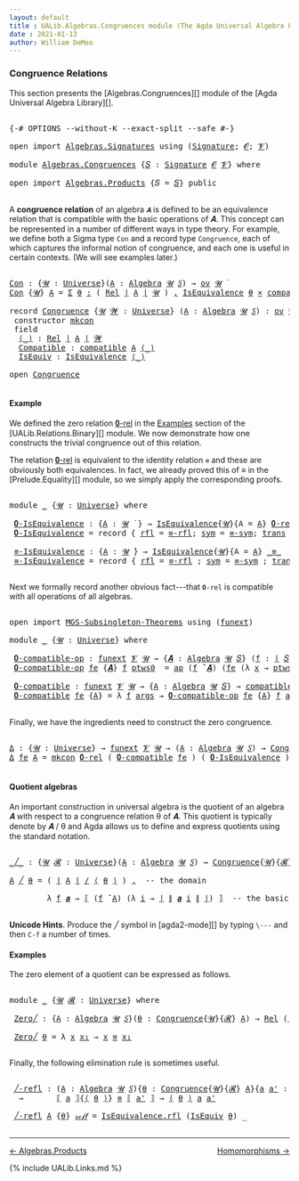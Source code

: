 ```yaml
---
layout: default
title : UALib.Algebras.Congruences module (The Agda Universal Algebra Library)
date : 2021-01-13
author: William DeMeo
---
```


### <a id="congruence-relations">Congruence Relations</a>

This section presents the [Algebras.Congruences][] module of the [Agda Universal Algebra Library][].

<pre class="Agda">

<a id="320" class="Symbol">{-#</a> <a id="324" class="Keyword">OPTIONS</a> <a id="332" class="Pragma">--without-K</a> <a id="344" class="Pragma">--exact-split</a> <a id="358" class="Pragma">--safe</a> <a id="365" class="Symbol">#-}</a>

<a id="370" class="Keyword">open</a> <a id="375" class="Keyword">import</a> <a id="382" href="Algebras.Signatures.html" class="Module">Algebras.Signatures</a> <a id="402" class="Keyword">using</a> <a id="408" class="Symbol">(</a><a id="409" href="Algebras.Signatures.html#1299" class="Function">Signature</a><a id="418" class="Symbol">;</a> <a id="420" href="Prelude.Preliminaries.html#5703" class="Generalizable">𝓞</a><a id="421" class="Symbol">;</a> <a id="423" href="Universes.html#262" class="Generalizable">𝓥</a><a id="424" class="Symbol">)</a>

<a id="427" class="Keyword">module</a> <a id="434" href="Algebras.Congruences.html" class="Module">Algebras.Congruences</a> <a id="455" class="Symbol">{</a><a id="456" href="Algebras.Congruences.html#456" class="Bound">𝑆</a> <a id="458" class="Symbol">:</a> <a id="460" href="Algebras.Signatures.html#1299" class="Function">Signature</a> <a id="470" href="Prelude.Preliminaries.html#5703" class="Generalizable">𝓞</a> <a id="472" href="Universes.html#262" class="Generalizable">𝓥</a><a id="473" class="Symbol">}</a> <a id="475" class="Keyword">where</a>

<a id="482" class="Keyword">open</a> <a id="487" class="Keyword">import</a> <a id="494" href="Algebras.Products.html" class="Module">Algebras.Products</a> <a id="512" class="Symbol">{</a><a id="513" class="Argument">𝑆</a> <a id="515" class="Symbol">=</a> <a id="517" href="Algebras.Congruences.html#456" class="Bound">𝑆</a><a id="518" class="Symbol">}</a> <a id="520" class="Keyword">public</a>

</pre>

A **congruence relation** of an algebra `𝑨` is defined to be an equivalence relation that is compatible with the basic operations of 𝑨.  This concept can be represented in a number of different ways in type theory.  For example, we define both a Sigma type `Con` and a record type `Congruence`, each of which captures the informal notion of congruence, and each one is useful in certain contexts. (We will see examples later.)

<pre class="Agda">

<a id="Con"></a><a id="982" href="Algebras.Congruences.html#982" class="Function">Con</a> <a id="986" class="Symbol">:</a> <a id="988" class="Symbol">{</a><a id="989" href="Algebras.Congruences.html#989" class="Bound">𝓤</a> <a id="991" class="Symbol">:</a> <a id="993" href="Agda.Primitive.html#423" class="Function">Universe</a><a id="1001" class="Symbol">}(</a><a id="1003" href="Algebras.Congruences.html#1003" class="Bound">A</a> <a id="1005" class="Symbol">:</a> <a id="1007" href="Algebras.Algebras.html#694" class="Function">Algebra</a> <a id="1015" href="Algebras.Congruences.html#989" class="Bound">𝓤</a> <a id="1017" href="Algebras.Congruences.html#456" class="Bound">𝑆</a><a id="1018" class="Symbol">)</a> <a id="1020" class="Symbol">→</a> <a id="1022" href="Algebras.Products.html#1999" class="Function">ov</a> <a id="1025" href="Algebras.Congruences.html#989" class="Bound">𝓤</a> <a id="1027" href="Universes.html#403" class="Function Operator">̇</a>
<a id="1029" href="Algebras.Congruences.html#982" class="Function">Con</a> <a id="1033" class="Symbol">{</a><a id="1034" href="Algebras.Congruences.html#1034" class="Bound">𝓤</a><a id="1035" class="Symbol">}</a> <a id="1037" href="Algebras.Congruences.html#1037" class="Bound">A</a> <a id="1039" class="Symbol">=</a> <a id="1041" href="MGS-MLTT.html#3074" class="Function">Σ</a> <a id="1043" href="Algebras.Congruences.html#1043" class="Bound">θ</a> <a id="1045" href="MGS-MLTT.html#3074" class="Function">꞉</a> <a id="1047" class="Symbol">(</a> <a id="1049" href="Relations.Binary.html#1464" class="Function">Rel</a> <a id="1053" href="Prelude.Preliminaries.html#13609" class="Function Operator">∣</a> <a id="1055" href="Algebras.Congruences.html#1037" class="Bound">A</a> <a id="1057" href="Prelude.Preliminaries.html#13609" class="Function Operator">∣</a> <a id="1059" href="Algebras.Congruences.html#1034" class="Bound">𝓤</a> <a id="1061" class="Symbol">)</a> <a id="1063" href="MGS-MLTT.html#3074" class="Function">,</a> <a id="1065" href="Relations.Quotients.html#1978" class="Record">IsEquivalence</a> <a id="1079" href="Algebras.Congruences.html#1043" class="Bound">θ</a> <a id="1081" href="MGS-MLTT.html#3515" class="Function Operator">×</a> <a id="1083" href="Algebras.Algebras.html#5347" class="Function">compatible</a> <a id="1094" href="Algebras.Congruences.html#1037" class="Bound">A</a> <a id="1096" href="Algebras.Congruences.html#1043" class="Bound">θ</a>

<a id="1099" class="Keyword">record</a> <a id="Congruence"></a><a id="1106" href="Algebras.Congruences.html#1106" class="Record">Congruence</a> <a id="1117" class="Symbol">{</a><a id="1118" href="Algebras.Congruences.html#1118" class="Bound">𝓤</a> <a id="1120" href="Algebras.Congruences.html#1120" class="Bound">𝓦</a> <a id="1122" class="Symbol">:</a> <a id="1124" href="Agda.Primitive.html#423" class="Function">Universe</a><a id="1132" class="Symbol">}</a> <a id="1134" class="Symbol">(</a><a id="1135" href="Algebras.Congruences.html#1135" class="Bound">A</a> <a id="1137" class="Symbol">:</a> <a id="1139" href="Algebras.Algebras.html#694" class="Function">Algebra</a> <a id="1147" href="Algebras.Congruences.html#1118" class="Bound">𝓤</a> <a id="1149" href="Algebras.Congruences.html#456" class="Bound">𝑆</a><a id="1150" class="Symbol">)</a> <a id="1152" class="Symbol">:</a> <a id="1154" href="Algebras.Products.html#1999" class="Function">ov</a> <a id="1157" href="Algebras.Congruences.html#1120" class="Bound">𝓦</a> <a id="1159" href="Agda.Primitive.html#636" class="Function Operator">⊔</a> <a id="1161" href="Algebras.Congruences.html#1118" class="Bound">𝓤</a> <a id="1163" href="Universes.html#403" class="Function Operator">̇</a>  <a id="1166" class="Keyword">where</a>
 <a id="1173" class="Keyword">constructor</a> <a id="mkcon"></a><a id="1185" href="Algebras.Congruences.html#1185" class="InductiveConstructor">mkcon</a>
 <a id="1192" class="Keyword">field</a>
  <a id="Congruence.⟨_⟩"></a><a id="1200" href="Algebras.Congruences.html#1200" class="Field Operator">⟨_⟩</a> <a id="1204" class="Symbol">:</a> <a id="1206" href="Relations.Binary.html#1464" class="Function">Rel</a> <a id="1210" href="Prelude.Preliminaries.html#13609" class="Function Operator">∣</a> <a id="1212" href="Algebras.Congruences.html#1135" class="Bound">A</a> <a id="1214" href="Prelude.Preliminaries.html#13609" class="Function Operator">∣</a> <a id="1216" href="Algebras.Congruences.html#1120" class="Bound">𝓦</a>
  <a id="Congruence.Compatible"></a><a id="1220" href="Algebras.Congruences.html#1220" class="Field">Compatible</a> <a id="1231" class="Symbol">:</a> <a id="1233" href="Algebras.Algebras.html#5347" class="Function">compatible</a> <a id="1244" href="Algebras.Congruences.html#1135" class="Bound">A</a> <a id="1246" href="Algebras.Congruences.html#1200" class="Field Operator">⟨_⟩</a>
  <a id="Congruence.IsEquiv"></a><a id="1252" href="Algebras.Congruences.html#1252" class="Field">IsEquiv</a> <a id="1260" class="Symbol">:</a> <a id="1262" href="Relations.Quotients.html#1978" class="Record">IsEquivalence</a> <a id="1276" href="Algebras.Congruences.html#1200" class="Field Operator">⟨_⟩</a>

<a id="1281" class="Keyword">open</a> <a id="1286" href="Algebras.Congruences.html#1106" class="Module">Congruence</a>

</pre>



#### <a id="example">Example</a>

We defined the zero relation <a href="https://ualib.gitlab.io/UALib.Relations.Binary.html#1995">𝟎-rel</a> in the <a href="https://ualib.gitlab.io/UALib.Relations.Binary.html#1995">Examples</a> section of the [UALib.Relations.Binary][] module.  We now demonstrate how one constructs the trivial congruence out of this relation.

The relation <a href="https://ualib.gitlab.io/UALib.Relations.Binary.html#1995">𝟎-rel</a> is equivalent to the identity relation `≡` and these are obviously both equivalences. In fact, we already proved this of ≡ in the [Prelude.Equality][] module, so we simply apply the corresponding proofs.

<pre class="Agda">

<a id="1983" class="Keyword">module</a> <a id="1990" href="Algebras.Congruences.html#1990" class="Module">_</a> <a id="1992" class="Symbol">{</a><a id="1993" href="Algebras.Congruences.html#1993" class="Bound">𝓤</a> <a id="1995" class="Symbol">:</a> <a id="1997" href="Agda.Primitive.html#423" class="Function">Universe</a><a id="2005" class="Symbol">}</a> <a id="2007" class="Keyword">where</a>

 <a id="2015" href="Algebras.Congruences.html#2015" class="Function">𝟎-IsEquivalence</a> <a id="2031" class="Symbol">:</a> <a id="2033" class="Symbol">{</a><a id="2034" href="Algebras.Congruences.html#2034" class="Bound">A</a> <a id="2036" class="Symbol">:</a> <a id="2038" href="Algebras.Congruences.html#1993" class="Bound">𝓤</a> <a id="2040" href="Universes.html#403" class="Function Operator">̇</a> <a id="2042" class="Symbol">}</a> <a id="2044" class="Symbol">→</a> <a id="2046" href="Relations.Quotients.html#1978" class="Record">IsEquivalence</a><a id="2059" class="Symbol">{</a><a id="2060" href="Algebras.Congruences.html#1993" class="Bound">𝓤</a><a id="2061" class="Symbol">}{</a><a id="2063" class="Argument">A</a> <a id="2065" class="Symbol">=</a> <a id="2067" href="Algebras.Congruences.html#2034" class="Bound">A</a><a id="2068" class="Symbol">}</a> <a id="2070" href="Relations.Binary.html#1993" class="Function">𝟎-rel</a>
 <a id="2077" href="Algebras.Congruences.html#2015" class="Function">𝟎-IsEquivalence</a> <a id="2093" class="Symbol">=</a> <a id="2095" class="Keyword">record</a> <a id="2102" class="Symbol">{</a> <a id="2104" href="Relations.Quotients.html#2046" class="Field">rfl</a> <a id="2108" class="Symbol">=</a> <a id="2110" href="Prelude.Equality.html#1820" class="Function">≡-rfl</a><a id="2115" class="Symbol">;</a> <a id="2117" href="Relations.Quotients.html#2071" class="Field">sym</a> <a id="2121" class="Symbol">=</a> <a id="2123" href="Prelude.Equality.html#1862" class="Function">≡-sym</a><a id="2128" class="Symbol">;</a> <a id="2130" href="Relations.Quotients.html#2096" class="Field">trans</a> <a id="2136" class="Symbol">=</a> <a id="2138" href="Prelude.Equality.html#1921" class="Function">≡-trans</a> <a id="2146" class="Symbol">}</a>

 <a id="2150" href="Algebras.Congruences.html#2150" class="Function">≡-IsEquivalence</a> <a id="2166" class="Symbol">:</a> <a id="2168" class="Symbol">{</a><a id="2169" href="Algebras.Congruences.html#2169" class="Bound">A</a> <a id="2171" class="Symbol">:</a> <a id="2173" href="Algebras.Congruences.html#1993" class="Bound">𝓤</a> <a id="2175" href="Universes.html#403" class="Function Operator">̇</a><a id="2176" class="Symbol">}</a> <a id="2178" class="Symbol">→</a> <a id="2180" href="Relations.Quotients.html#1978" class="Record">IsEquivalence</a><a id="2193" class="Symbol">{</a><a id="2194" href="Algebras.Congruences.html#1993" class="Bound">𝓤</a><a id="2195" class="Symbol">}{</a><a id="2197" class="Argument">A</a> <a id="2199" class="Symbol">=</a> <a id="2201" href="Algebras.Congruences.html#2169" class="Bound">A</a><a id="2202" class="Symbol">}</a> <a id="2204" href="Prelude.Inverses.html#620" class="Datatype Operator">_≡_</a>
 <a id="2209" href="Algebras.Congruences.html#2150" class="Function">≡-IsEquivalence</a> <a id="2225" class="Symbol">=</a> <a id="2227" class="Keyword">record</a> <a id="2234" class="Symbol">{</a> <a id="2236" href="Relations.Quotients.html#2046" class="Field">rfl</a> <a id="2240" class="Symbol">=</a> <a id="2242" href="Prelude.Equality.html#1820" class="Function">≡-rfl</a> <a id="2248" class="Symbol">;</a> <a id="2250" href="Relations.Quotients.html#2071" class="Field">sym</a> <a id="2254" class="Symbol">=</a> <a id="2256" href="Prelude.Equality.html#1862" class="Function">≡-sym</a> <a id="2262" class="Symbol">;</a> <a id="2264" href="Relations.Quotients.html#2096" class="Field">trans</a> <a id="2270" class="Symbol">=</a> <a id="2272" href="Prelude.Equality.html#1921" class="Function">≡-trans</a> <a id="2280" class="Symbol">}</a>

</pre>

Next we formally record another obvious fact---that `𝟎-rel` is compatible with all operations of all algebras.

<pre class="Agda">

<a id="2421" class="Keyword">open</a> <a id="2426" class="Keyword">import</a> <a id="2433" href="MGS-Subsingleton-Theorems.html" class="Module">MGS-Subsingleton-Theorems</a> <a id="2459" class="Keyword">using</a> <a id="2465" class="Symbol">(</a><a id="2466" href="MGS-FunExt-from-Univalence.html#393" class="Function">funext</a><a id="2472" class="Symbol">)</a>

<a id="2475" class="Keyword">module</a> <a id="2482" href="Algebras.Congruences.html#2482" class="Module">_</a> <a id="2484" class="Symbol">{</a><a id="2485" href="Algebras.Congruences.html#2485" class="Bound">𝓤</a> <a id="2487" class="Symbol">:</a> <a id="2489" href="Agda.Primitive.html#423" class="Function">Universe</a><a id="2497" class="Symbol">}</a> <a id="2499" class="Keyword">where</a>

 <a id="2507" href="Algebras.Congruences.html#2507" class="Function">𝟎-compatible-op</a> <a id="2523" class="Symbol">:</a> <a id="2525" href="MGS-FunExt-from-Univalence.html#393" class="Function">funext</a> <a id="2532" href="Algebras.Congruences.html#472" class="Bound">𝓥</a> <a id="2534" href="Algebras.Congruences.html#2485" class="Bound">𝓤</a> <a id="2536" class="Symbol">→</a> <a id="2538" class="Symbol">{</a><a id="2539" href="Algebras.Congruences.html#2539" class="Bound">𝑨</a> <a id="2541" class="Symbol">:</a> <a id="2543" href="Algebras.Algebras.html#694" class="Function">Algebra</a> <a id="2551" href="Algebras.Congruences.html#2485" class="Bound">𝓤</a> <a id="2553" href="Algebras.Congruences.html#456" class="Bound">𝑆</a><a id="2554" class="Symbol">}</a> <a id="2556" class="Symbol">(</a><a id="2557" href="Algebras.Congruences.html#2557" class="Bound">f</a> <a id="2559" class="Symbol">:</a> <a id="2561" href="Prelude.Preliminaries.html#13609" class="Function Operator">∣</a> <a id="2563" href="Algebras.Congruences.html#456" class="Bound">𝑆</a> <a id="2565" href="Prelude.Preliminaries.html#13609" class="Function Operator">∣</a><a id="2566" class="Symbol">)</a> <a id="2568" class="Symbol">→</a> <a id="2570" href="Algebras.Algebras.html#5130" class="Function">compatible-op</a> <a id="2584" class="Symbol">{</a><a id="2585" class="Argument">𝑨</a> <a id="2587" class="Symbol">=</a> <a id="2589" href="Algebras.Congruences.html#2539" class="Bound">𝑨</a><a id="2590" class="Symbol">}</a>  <a id="2593" href="Algebras.Congruences.html#2557" class="Bound">f</a> <a id="2595" href="Relations.Binary.html#1993" class="Function">𝟎-rel</a>
 <a id="2602" href="Algebras.Congruences.html#2507" class="Function">𝟎-compatible-op</a> <a id="2618" href="Algebras.Congruences.html#2618" class="Bound">fe</a> <a id="2621" class="Symbol">{</a><a id="2622" href="Algebras.Congruences.html#2622" class="Bound">𝑨</a><a id="2623" class="Symbol">}</a> <a id="2625" href="Algebras.Congruences.html#2625" class="Bound">f</a> <a id="2627" href="Algebras.Congruences.html#2627" class="Bound">ptws0</a>  <a id="2634" class="Symbol">=</a> <a id="2636" href="MGS-MLTT.html#6613" class="Function">ap</a> <a id="2639" class="Symbol">(</a><a id="2640" href="Algebras.Congruences.html#2625" class="Bound">f</a> <a id="2642" href="Algebras.Algebras.html#2844" class="Function Operator">̂</a> <a id="2644" href="Algebras.Congruences.html#2622" class="Bound">𝑨</a><a id="2645" class="Symbol">)</a> <a id="2647" class="Symbol">(</a><a id="2648" href="Algebras.Congruences.html#2618" class="Bound">fe</a> <a id="2651" class="Symbol">(λ</a> <a id="2654" href="Algebras.Congruences.html#2654" class="Bound">x</a> <a id="2656" class="Symbol">→</a> <a id="2658" href="Algebras.Congruences.html#2627" class="Bound">ptws0</a> <a id="2664" href="Algebras.Congruences.html#2654" class="Bound">x</a><a id="2665" class="Symbol">))</a>

 <a id="2670" href="Algebras.Congruences.html#2670" class="Function">𝟎-compatible</a> <a id="2683" class="Symbol">:</a> <a id="2685" href="MGS-FunExt-from-Univalence.html#393" class="Function">funext</a> <a id="2692" href="Algebras.Congruences.html#472" class="Bound">𝓥</a> <a id="2694" href="Algebras.Congruences.html#2485" class="Bound">𝓤</a> <a id="2696" class="Symbol">→</a> <a id="2698" class="Symbol">{</a><a id="2699" href="Algebras.Congruences.html#2699" class="Bound">A</a> <a id="2701" class="Symbol">:</a> <a id="2703" href="Algebras.Algebras.html#694" class="Function">Algebra</a> <a id="2711" href="Algebras.Congruences.html#2485" class="Bound">𝓤</a> <a id="2713" href="Algebras.Congruences.html#456" class="Bound">𝑆</a><a id="2714" class="Symbol">}</a> <a id="2716" class="Symbol">→</a> <a id="2718" href="Algebras.Algebras.html#5347" class="Function">compatible</a> <a id="2729" href="Algebras.Congruences.html#2699" class="Bound">A</a> <a id="2731" href="Relations.Binary.html#1993" class="Function">𝟎-rel</a>
 <a id="2738" href="Algebras.Congruences.html#2670" class="Function">𝟎-compatible</a> <a id="2751" href="Algebras.Congruences.html#2751" class="Bound">fe</a> <a id="2754" class="Symbol">{</a><a id="2755" href="Algebras.Congruences.html#2755" class="Bound">A</a><a id="2756" class="Symbol">}</a> <a id="2758" class="Symbol">=</a> <a id="2760" class="Symbol">λ</a> <a id="2762" href="Algebras.Congruences.html#2762" class="Bound">f</a> <a id="2764" href="Algebras.Congruences.html#2764" class="Bound">args</a> <a id="2769" class="Symbol">→</a> <a id="2771" href="Algebras.Congruences.html#2507" class="Function">𝟎-compatible-op</a> <a id="2787" href="Algebras.Congruences.html#2751" class="Bound">fe</a> <a id="2790" class="Symbol">{</a><a id="2791" href="Algebras.Congruences.html#2755" class="Bound">A</a><a id="2792" class="Symbol">}</a> <a id="2794" href="Algebras.Congruences.html#2762" class="Bound">f</a> <a id="2796" href="Algebras.Congruences.html#2764" class="Bound">args</a>

</pre>

Finally, we have the ingredients need to construct the zero congruence.

<pre class="Agda">

<a id="Δ"></a><a id="2901" href="Algebras.Congruences.html#2901" class="Function">Δ</a> <a id="2903" class="Symbol">:</a> <a id="2905" class="Symbol">{</a><a id="2906" href="Algebras.Congruences.html#2906" class="Bound">𝓤</a> <a id="2908" class="Symbol">:</a> <a id="2910" href="Agda.Primitive.html#423" class="Function">Universe</a><a id="2918" class="Symbol">}</a> <a id="2920" class="Symbol">→</a> <a id="2922" href="MGS-FunExt-from-Univalence.html#393" class="Function">funext</a> <a id="2929" href="Algebras.Congruences.html#472" class="Bound">𝓥</a> <a id="2931" href="Algebras.Congruences.html#2906" class="Bound">𝓤</a> <a id="2933" class="Symbol">→</a> <a id="2935" class="Symbol">(</a><a id="2936" href="Algebras.Congruences.html#2936" class="Bound">A</a> <a id="2938" class="Symbol">:</a> <a id="2940" href="Algebras.Algebras.html#694" class="Function">Algebra</a> <a id="2948" href="Algebras.Congruences.html#2906" class="Bound">𝓤</a> <a id="2950" href="Algebras.Congruences.html#456" class="Bound">𝑆</a><a id="2951" class="Symbol">)</a> <a id="2953" class="Symbol">→</a> <a id="2955" href="Algebras.Congruences.html#1106" class="Record">Congruence</a> <a id="2966" href="Algebras.Congruences.html#2936" class="Bound">A</a>
<a id="2968" href="Algebras.Congruences.html#2901" class="Function">Δ</a> <a id="2970" href="Algebras.Congruences.html#2970" class="Bound">fe</a> <a id="2973" href="Algebras.Congruences.html#2973" class="Bound">A</a> <a id="2975" class="Symbol">=</a> <a id="2977" href="Algebras.Congruences.html#1185" class="InductiveConstructor">mkcon</a> <a id="2983" href="Relations.Binary.html#1993" class="Function">𝟎-rel</a> <a id="2989" class="Symbol">(</a> <a id="2991" href="Algebras.Congruences.html#2670" class="Function">𝟎-compatible</a> <a id="3004" href="Algebras.Congruences.html#2970" class="Bound">fe</a> <a id="3007" class="Symbol">)</a> <a id="3009" class="Symbol">(</a> <a id="3011" href="Algebras.Congruences.html#2015" class="Function">𝟎-IsEquivalence</a> <a id="3027" class="Symbol">)</a>

</pre>




#### <a id="quotient-algebras">Quotient algebras</a>

An important construction in universal algebra is the quotient of an algebra 𝑨 with respect to a congruence relation θ of 𝑨.  This quotient is typically denote by 𝑨 / θ and Agda allows us to define and express quotients using the standard notation.

<pre class="Agda">

<a id="_╱_"></a><a id="3363" href="Algebras.Congruences.html#3363" class="Function Operator">_╱_</a> <a id="3367" class="Symbol">:</a> <a id="3369" class="Symbol">{</a><a id="3370" href="Algebras.Congruences.html#3370" class="Bound">𝓤</a> <a id="3372" href="Algebras.Congruences.html#3372" class="Bound">𝓡</a> <a id="3374" class="Symbol">:</a> <a id="3376" href="Agda.Primitive.html#423" class="Function">Universe</a><a id="3384" class="Symbol">}(</a><a id="3386" href="Algebras.Congruences.html#3386" class="Bound">A</a> <a id="3388" class="Symbol">:</a> <a id="3390" href="Algebras.Algebras.html#694" class="Function">Algebra</a> <a id="3398" href="Algebras.Congruences.html#3370" class="Bound">𝓤</a> <a id="3400" href="Algebras.Congruences.html#456" class="Bound">𝑆</a><a id="3401" class="Symbol">)</a> <a id="3403" class="Symbol">→</a> <a id="3405" href="Algebras.Congruences.html#1106" class="Record">Congruence</a><a id="3415" class="Symbol">{</a><a id="3416" href="Algebras.Congruences.html#3370" class="Bound">𝓤</a><a id="3417" class="Symbol">}{</a><a id="3419" href="Algebras.Congruences.html#3372" class="Bound">𝓡</a><a id="3420" class="Symbol">}</a> <a id="3422" href="Algebras.Congruences.html#3386" class="Bound">A</a> <a id="3424" class="Symbol">→</a> <a id="3426" href="Algebras.Algebras.html#694" class="Function">Algebra</a> <a id="3434" class="Symbol">(</a><a id="3435" href="Algebras.Congruences.html#3370" class="Bound">𝓤</a> <a id="3437" href="Agda.Primitive.html#636" class="Function Operator">⊔</a> <a id="3439" href="Algebras.Congruences.html#3372" class="Bound">𝓡</a> <a id="3441" href="Agda.Primitive.html#606" class="Function Operator">⁺</a><a id="3442" class="Symbol">)</a> <a id="3444" href="Algebras.Congruences.html#456" class="Bound">𝑆</a>

<a id="3447" href="Algebras.Congruences.html#3447" class="Bound">A</a> <a id="3449" href="Algebras.Congruences.html#3363" class="Function Operator">╱</a> <a id="3451" href="Algebras.Congruences.html#3451" class="Bound">θ</a> <a id="3453" class="Symbol">=</a> <a id="3455" class="Symbol">(</a> <a id="3457" href="Prelude.Preliminaries.html#13609" class="Function Operator">∣</a> <a id="3459" href="Algebras.Congruences.html#3447" class="Bound">A</a> <a id="3461" href="Prelude.Preliminaries.html#13609" class="Function Operator">∣</a> <a id="3463" href="Relations.Quotients.html#3715" class="Function Operator">/</a> <a id="3465" href="Algebras.Congruences.html#1200" class="Field Operator">⟨</a> <a id="3467" href="Algebras.Congruences.html#3451" class="Bound">θ</a> <a id="3469" href="Algebras.Congruences.html#1200" class="Field Operator">⟩</a> <a id="3471" class="Symbol">)</a> <a id="3473" href="Prelude.Equality.html#463" class="InductiveConstructor Operator">,</a>  <a id="3476" class="Comment">-- the domain</a>

        <a id="3499" class="Symbol">λ</a> <a id="3501" href="Algebras.Congruences.html#3501" class="Bound">f</a> <a id="3503" href="Algebras.Congruences.html#3503" class="Bound">𝒂</a> <a id="3505" class="Symbol">→</a> <a id="3507" href="Relations.Quotients.html#3927" class="Function Operator">⟦</a> <a id="3509" class="Symbol">(</a><a id="3510" href="Algebras.Congruences.html#3501" class="Bound">f</a> <a id="3512" href="Algebras.Algebras.html#2844" class="Function Operator">̂</a> <a id="3514" href="Algebras.Congruences.html#3447" class="Bound">A</a><a id="3515" class="Symbol">)</a> <a id="3517" class="Symbol">(λ</a> <a id="3520" href="Algebras.Congruences.html#3520" class="Bound">i</a> <a id="3522" class="Symbol">→</a> <a id="3524" href="Prelude.Preliminaries.html#13609" class="Function Operator">∣</a> <a id="3526" href="Prelude.Preliminaries.html#13687" class="Function Operator">∥</a> <a id="3528" href="Algebras.Congruences.html#3503" class="Bound">𝒂</a> <a id="3530" href="Algebras.Congruences.html#3520" class="Bound">i</a> <a id="3532" href="Prelude.Preliminaries.html#13687" class="Function Operator">∥</a> <a id="3534" href="Prelude.Preliminaries.html#13609" class="Function Operator">∣</a><a id="3535" class="Symbol">)</a> <a id="3537" href="Relations.Quotients.html#3927" class="Function Operator">⟧</a>  <a id="3540" class="Comment">-- the basic operations</a>

</pre>

**Unicode Hints**. Produce the ╱ symbol in [agda2-mode][] by typing `\---` and then `C-f` a number of times.

#### <a id="examples">Examples</a>

The zero element of a quotient can be expressed as follows.

<pre class="Agda">

<a id="3798" class="Keyword">module</a> <a id="3805" href="Algebras.Congruences.html#3805" class="Module">_</a> <a id="3807" class="Symbol">{</a><a id="3808" href="Algebras.Congruences.html#3808" class="Bound">𝓤</a> <a id="3810" href="Algebras.Congruences.html#3810" class="Bound">𝓡</a> <a id="3812" class="Symbol">:</a> <a id="3814" href="Agda.Primitive.html#423" class="Function">Universe</a><a id="3822" class="Symbol">}</a> <a id="3824" class="Keyword">where</a>

 <a id="3832" href="Algebras.Congruences.html#3832" class="Function">Zero╱</a> <a id="3838" class="Symbol">:</a> <a id="3840" class="Symbol">{</a><a id="3841" href="Algebras.Congruences.html#3841" class="Bound">A</a> <a id="3843" class="Symbol">:</a> <a id="3845" href="Algebras.Algebras.html#694" class="Function">Algebra</a> <a id="3853" href="Algebras.Congruences.html#3808" class="Bound">𝓤</a> <a id="3855" href="Algebras.Congruences.html#456" class="Bound">𝑆</a><a id="3856" class="Symbol">}(</a><a id="3858" href="Algebras.Congruences.html#3858" class="Bound">θ</a> <a id="3860" class="Symbol">:</a> <a id="3862" href="Algebras.Congruences.html#1106" class="Record">Congruence</a><a id="3872" class="Symbol">{</a><a id="3873" href="Algebras.Congruences.html#3808" class="Bound">𝓤</a><a id="3874" class="Symbol">}{</a><a id="3876" href="Algebras.Congruences.html#3810" class="Bound">𝓡</a><a id="3877" class="Symbol">}</a> <a id="3879" href="Algebras.Congruences.html#3841" class="Bound">A</a><a id="3880" class="Symbol">)</a> <a id="3882" class="Symbol">→</a> <a id="3884" href="Relations.Binary.html#1464" class="Function">Rel</a> <a id="3888" class="Symbol">(</a><a id="3889" href="Prelude.Preliminaries.html#13609" class="Function Operator">∣</a> <a id="3891" href="Algebras.Congruences.html#3841" class="Bound">A</a> <a id="3893" href="Prelude.Preliminaries.html#13609" class="Function Operator">∣</a> <a id="3895" href="Relations.Quotients.html#3715" class="Function Operator">/</a> <a id="3897" href="Algebras.Congruences.html#1200" class="Field Operator">⟨</a> <a id="3899" href="Algebras.Congruences.html#3858" class="Bound">θ</a> <a id="3901" href="Algebras.Congruences.html#1200" class="Field Operator">⟩</a><a id="3902" class="Symbol">)(</a><a id="3904" href="Algebras.Congruences.html#3808" class="Bound">𝓤</a> <a id="3906" href="Agda.Primitive.html#636" class="Function Operator">⊔</a> <a id="3908" href="Algebras.Congruences.html#3810" class="Bound">𝓡</a> <a id="3910" href="Agda.Primitive.html#606" class="Function Operator">⁺</a><a id="3911" class="Symbol">)</a>

 <a id="3915" href="Algebras.Congruences.html#3832" class="Function">Zero╱</a> <a id="3921" href="Algebras.Congruences.html#3921" class="Bound">θ</a> <a id="3923" class="Symbol">=</a> <a id="3925" class="Symbol">λ</a> <a id="3927" href="Algebras.Congruences.html#3927" class="Bound">x</a> <a id="3929" href="Algebras.Congruences.html#3929" class="Bound">x₁</a> <a id="3932" class="Symbol">→</a> <a id="3934" href="Algebras.Congruences.html#3927" class="Bound">x</a> <a id="3936" href="Prelude.Inverses.html#620" class="Datatype Operator">≡</a> <a id="3938" href="Algebras.Congruences.html#3929" class="Bound">x₁</a>

</pre>

Finally, the following elimination rule is sometimes useful.

<pre class="Agda">

 <a id="4031" href="Algebras.Congruences.html#4031" class="Function">╱-refl</a> <a id="4038" class="Symbol">:</a> <a id="4040" class="Symbol">(</a><a id="4041" href="Algebras.Congruences.html#4041" class="Bound">A</a> <a id="4043" class="Symbol">:</a> <a id="4045" href="Algebras.Algebras.html#694" class="Function">Algebra</a> <a id="4053" href="Algebras.Congruences.html#3808" class="Bound">𝓤</a> <a id="4055" href="Algebras.Congruences.html#456" class="Bound">𝑆</a><a id="4056" class="Symbol">){</a><a id="4058" href="Algebras.Congruences.html#4058" class="Bound">θ</a> <a id="4060" class="Symbol">:</a> <a id="4062" href="Algebras.Congruences.html#1106" class="Record">Congruence</a><a id="4072" class="Symbol">{</a><a id="4073" href="Algebras.Congruences.html#3808" class="Bound">𝓤</a><a id="4074" class="Symbol">}{</a><a id="4076" href="Algebras.Congruences.html#3810" class="Bound">𝓡</a><a id="4077" class="Symbol">}</a> <a id="4079" href="Algebras.Congruences.html#4041" class="Bound">A</a><a id="4080" class="Symbol">}{</a><a id="4082" href="Algebras.Congruences.html#4082" class="Bound">a</a> <a id="4084" href="Algebras.Congruences.html#4084" class="Bound">a&#39;</a> <a id="4087" class="Symbol">:</a> <a id="4089" href="Prelude.Preliminaries.html#13609" class="Function Operator">∣</a> <a id="4091" href="Algebras.Congruences.html#4041" class="Bound">A</a> <a id="4093" href="Prelude.Preliminaries.html#13609" class="Function Operator">∣</a><a id="4094" class="Symbol">}</a>
  <a id="4098" class="Symbol">→</a>       <a id="4106" href="Relations.Quotients.html#3927" class="Function Operator">⟦</a> <a id="4108" href="Algebras.Congruences.html#4082" class="Bound">a</a> <a id="4110" href="Relations.Quotients.html#3927" class="Function Operator">⟧</a><a id="4111" class="Symbol">{</a><a id="4112" href="Algebras.Congruences.html#1200" class="Field Operator">⟨</a> <a id="4114" href="Algebras.Congruences.html#4058" class="Bound">θ</a> <a id="4116" href="Algebras.Congruences.html#1200" class="Field Operator">⟩</a><a id="4117" class="Symbol">}</a> <a id="4119" href="Prelude.Inverses.html#620" class="Datatype Operator">≡</a> <a id="4121" href="Relations.Quotients.html#3927" class="Function Operator">⟦</a> <a id="4123" href="Algebras.Congruences.html#4084" class="Bound">a&#39;</a> <a id="4126" href="Relations.Quotients.html#3927" class="Function Operator">⟧</a> <a id="4128" class="Symbol">→</a> <a id="4130" href="Algebras.Congruences.html#1200" class="Field Operator">⟨</a> <a id="4132" href="Algebras.Congruences.html#4058" class="Bound">θ</a> <a id="4134" href="Algebras.Congruences.html#1200" class="Field Operator">⟩</a> <a id="4136" href="Algebras.Congruences.html#4082" class="Bound">a</a> <a id="4138" href="Algebras.Congruences.html#4084" class="Bound">a&#39;</a>

 <a id="4143" href="Algebras.Congruences.html#4031" class="Function">╱-refl</a> <a id="4150" href="Algebras.Congruences.html#4150" class="Bound">A</a> <a id="4152" class="Symbol">{</a><a id="4153" href="Algebras.Congruences.html#4153" class="Bound">θ</a><a id="4154" class="Symbol">}</a> <a id="4156" href="Prelude.Inverses.html#634" class="InductiveConstructor">𝓇ℯ𝒻𝓁</a> <a id="4161" class="Symbol">=</a> <a id="4163" href="Relations.Quotients.html#2046" class="Field">IsEquivalence.rfl</a> <a id="4181" class="Symbol">(</a><a id="4182" href="Algebras.Congruences.html#1252" class="Field">IsEquiv</a> <a id="4190" href="Algebras.Congruences.html#4153" class="Bound">θ</a><a id="4191" class="Symbol">)</a> <a id="4193" class="Symbol">_</a>

</pre>

--------------------------------------

[← Algebras.Products](Algebras.Products.html)
<span style="float:right;">[Homomorphisms →](Homomorphisms.html)</span>

{% include UALib.Links.md %}
